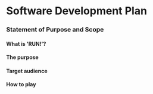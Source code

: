 # Software Development Plan

### Statement of Purpose and Scope

#### What is 'RUN!'?


#### The purpose 



#### Target audience



#### How to play 


